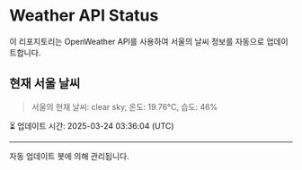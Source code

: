 
# Weather API Status

이 리포지토리는 OpenWeather API를 사용하여 서울의 날씨 정보를 자동으로 업데이트합니다.

## 현재 서울 날씨
> 서울의 현재 날씨: clear sky, 온도: 19.76°C, 습도: 46%

⏳ 업데이트 시간: 2025-03-24 03:36:04 (UTC)

---
자동 업데이트 봇에 의해 관리됩니다.
